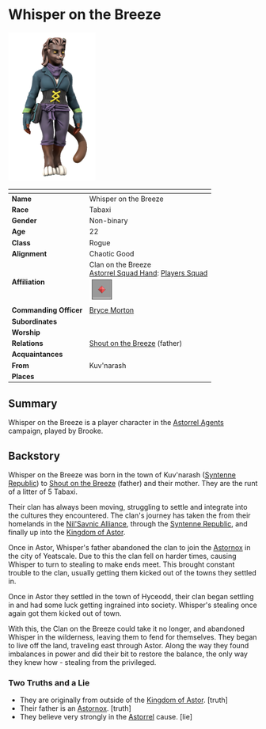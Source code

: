 # Whisper on the Breeze

<img src="../../images/people/whisper-on-the-breeze.png" height="300" />

| []() | |
| --- | --- |
| **Name** | Whisper on the Breeze |
| **Race** | Tabaxi |
| **Gender** | Non-binary |
| **Age** | 22 |
| **Class** | Rogue |
| **Alignment** | Chaotic Good |
| **Affiliation** | Clan on the Breeze<br />[Astorrel Squad Hand](../civilisations/kingdom-of-astor/organisations/astorrel/ranks/2-squad-hand.md): [Players Squad](../civilisations/kingdom-of-astor/organisations/astorrel/squads/players.md)<br /><img src="../../images/ranks/astorrel-2-squad-hand.png" height="50" /> |
| **Commanding Officer** | [Bryce Morton](bryce-morton.md) |
| **Subordinates** | |
| **Worship** | |
| **Relations** | [Shout on the Breeze](shout-on-the-breeze.md) (father) |
| **Acquaintances** | |
| **From** | Kuv'narash |
| **Places** | |

## Summary

Whisper on the Breeze is a player character in the [Astorrel Agents](../../campaigns/astorrel-agents/README.md) campaign, played by Brooke.

## Backstory

Whisper on the Breeze was born in the town of Kuv'narash ([Syntenne Republic](../civilisations/syntenne-republic/README.md)) to [Shout on the Breeze](shout-on-the-breeze.md) (father) and their mother. They are the runt of a litter of 5 Tabaxi.

Their clan has always been moving, struggling to settle and integrate into the cultures they encountered. The clan's journey has taken the from their homelands in the [Nil'Savnic Alliance](../civilisations/nilsavnic-alliance/README.md), through the [Syntenne Republic](../civilisations/syntenne-republic/README.md), and finally up into the [Kingdom of Astor](../civilisations/kingdom-of-astor/README.md).

Once in Astor, Whisper's father abandoned the clan to join the [Astornox](../civilisations/kingdom-of-astor/organisations/astornox.md) in the city of Yeatscale. Due to this the clan fell on harder times, causing Whisper to turn to stealing to make ends meet. This brought constant trouble to the clan, usually getting them kicked out of the towns they settled in.

Once in Astor they settled in the town of Hyceodd, their clan began settling in and had some luck getting ingrained into society. Whisper's stealing once again got them kicked out of town.

With this, the Clan on the Breeze could take it no longer, and abandoned Whisper in the wilderness, leaving them to fend for themselves. They began to live off the land, traveling east through Astor. Along the way they found imbalances in power and did their bit to restore the balance, the only way they knew how - stealing from the privileged.

### Two Truths and a Lie

- They are originally from outside of the [Kingdom of Astor](../civilisations/kingdom-of-astor/README.md). [truth]
- Their father is an [Astornox](../civilisations/kingdom-of-astor/organisations/astornox.md). [truth]
- They believe very strongly in the [Astorrel](../civilisations/kingdom-of-astor/organisations/astorrel/README.md) cause. [lie]
